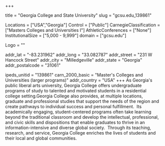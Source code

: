 
+++

title = "Georgia College and State University"
slug = "gcsu.edu_139861"

Locations = ["USA","Georgia"]
Control = ["Public"]
CarnegieClassification = ["Masters Colleges and Universities I"]
AthleticConferences = ["None"]
InstitutionalSize = ["5,000 - 9,999"]
domain = ["gcsu.edu"]

Logo = ""

addr_lat = "-83.231962"
addr_long = "33.082787"
addr_street = "231 W Hancock Street"
addr_city = "Milledgeville"
addr_state = "Georgia"
addr_postalcode = "31061"

ipeds_unitid = "139861"
carn_2000_basic = "Master's Colleges and Universities (larger programs)"
addr_country = "USA"
+++
    As Georgia's public liberal arts university, Georgia College offers undergraduate programs of study to talented and motivated students in a residential college setting.Georgia College also provides, at multiple locations, graduate and professional studies that support the needs of the region and create pathways to individual success and personal fulfillment.&nbsp; Its academically engaging, student-centered programs often take learning beyond the traditional classroom and develop the intellectual, professional, and civic skills and dispositions that enable graduates to thrive in an information-intensive and diverse global society.&nbsp; Through its teaching, research, and service, Georgia College enriches the lives of students and their local and global communities.
